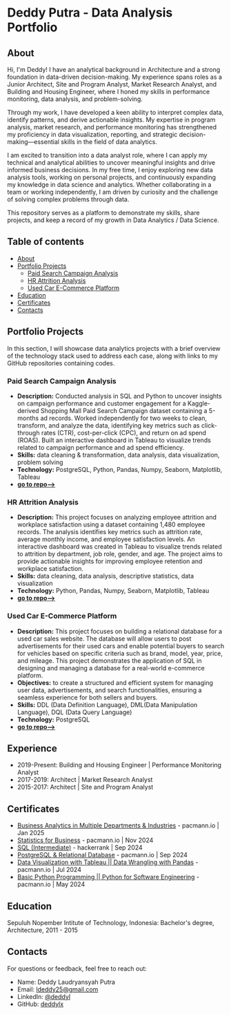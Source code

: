 # Deddy Putra - Data Analysis Portfolio
## About
Hi, I'm Deddy! I have an analytical background in Architecture and a strong foundation in data-driven decision-making. My experience spans roles as a Junior Architect, Site and Program Analyst, Market Research Analyst, and Building and Housing Engineer, where I honed my skills in performance monitoring, data analysis, and problem-solving.

Through my work, I have developed a keen ability to interpret complex data, identify patterns, and derive actionable insights. My expertise in program analysis, market research, and performance monitoring has strengthened my proficiency in data visualization, reporting, and strategic decision-making—essential skills in the field of data analytics.

I am excited to transition into a data analyst role, where I can apply my technical and analytical abilities to uncover meaningful insights and drive informed business decisions. In my free time, I enjoy exploring new data analysis tools, working on personal projects, and continuously expanding my knowledge in data science and analytics. Whether collaborating in a team or working independently, I am driven by curiosity and the challenge of solving complex problems through data.

This repository serves as a platform to demonstrate my skills, share projects, and keep a record of my growth in Data Analytics / Data Science.

<!--
- [Study Project](#study-projects)
  - Business Analytics
  - Statistics for Business
  - Relational Database (SQL)
  - Data Visualization & Wrangling
  - Basic Python Programming || Python for Software Engineering-->
## Table of contents
- [About](#about)
- [Portfolio Projects](#portfolio-projects)
  - [Paid Search Campaign Analysis](#paid-search-campaign-analysis)
  - [HR Attrition Analysis](#hr-attrition-analysis)
  - [Used Car E-Commerce Platform](#used-car-e-commerce-platform)
- [Education](#education)
- [Certificates](#certificates)
- [Contacts](#contacts)

<!--
## Study Projects
In this section I will provide links to my github repositories containing code and jupyter notebooks I created while passing online courses or while just having fun with data and code.

### Ad Performance Analysis
- **Description:**
- **[Repository](https://github.com/deddylx/Ads-Performance-Analysis)**


### Basic Python Programming || Python for Software Engineering
- **Description:** This is a 2 month course by pacmann.io. This course will help you to understand Python programming as a tool or foundation for data processing, visualization, machine learning modeling, and data analysis.
- **Repository**
###
-->
## Portfolio Projects
In this section, I will showcase data analytics projects with a brief overview of the technology stack used to address each case, along with links to my GitHub repositories containing codes.

### Paid Search Campaign Analysis
- **Description:** Conducted analysis in SQL and Python to uncover insights on campaign performance and customer engagement for a Kaggle-derived Shopping Mall Paid Search Campaign dataset containing a 5-months ad records. Worked independently for two weeks to clean, transform, and analyze the data, identifying key metrics such as click-through rates (CTR), cost-per-click (CPC), and return on ad spend (ROAS). Built an interactive dashboard in Tableau to visualize trends related to campaign performance and ad spend efficiency. 
- **Skills:** data cleaning & transformation, data analysis, data visualization, problem solving
- **Technology:** PostgreSQL, Python, Pandas, Numpy, Seaborn, Matplotlib, Tableau
- **[go to repo-->](https://github.com/deddylx/paid-search-campaign)**

### HR Attrition Analysis
- **Description:** This project focuses on analyzing employee attrition and workplace satisfaction using a dataset containing 1,480 employee records. The analysis identifies key metrics such as attrition rate, average monthly income, and employee satisfaction levels. An interactive dashboard was created in Tableau to visualize trends related to attrition by department, job role, gender, and age. The project aims to provide actionable insights for improving employee retention and workplace satisfaction. 
- **Skills:** data cleaning, data analysis, descriptive statistics, data visualization
- **Technology:** Python, Pandas, Numpy, Seaborn, Matplotlib, Tableau
- **[go to repo-->](https://github.com/deddylx/hr-attrition-analysis/tree/main)**

### Used Car E-Commerce Platform
- **Description:** This project focuses on building a relational database for a used car sales website. The database will allow users to post advertisements for their used cars and enable potential buyers to search for vehicles based on specific criteria such as brand, model, year, price, and mileage. This project demonstrates the application of SQL in designing and managing a database for a real-world e-commerce platform.
- **Objectives:** to create a structured and efficient system for managing user data, advertisements, and search functionalities, ensuring a seamless experience for both sellers and buyers.
- **Skills:** DDL (Data Definition Language), DML(Data Manipulation Language), DQL (Data Query Language)
- **Technology:** PostgreSQL
- **[go to repo-->](https://github.com/deddylx/Used-Car-E-Commerce-Platform)**


## Experience
- 2019-Present: Building and Housing Engineer | Performance Monitoring Analyst
- 2017-2019: Architect | Market Research Analyst
- 2015-2017: Architect | Site and Program Analyst

## Certificates

- [Business Analytics in Multiple Departments & Industries](https://sertifikat.pacmann.ai/Mmk2eOJ5dRscdLo) - pacmann.io | Jan 2025
- [Statistics for Business](https://sertifikat.pacmann.ai/mN9MgR3mIU9nb9N) - pacmann.io | Nov 2024
- [SQL (Intermediate)](https://www.hackerrank.com/certificates/9572129e9ab6) - hackerrank | Sep 2024
- [PostgreSQL & Relational Database](https://sertifikat.pacmann.ai/mUziXfKmDksoLnA) - pacmann.io | Sep 2024
- [Data Visualization with Tableau || Data Wrangling with Pandas](https://sertifikat.pacmann.ai/ENpHvF2BtWqmtko) - pacmann.io | Jul 2024
- [Basic Python Programming || Python for Software Engineering](https://sertifikat.pacmann.ai/zVFBIstSuP7RqnC) - pacmann.io | May 2024

## Education
Sepuluh Nopember Intitute of Technology, Indonesia: Bachelor's degree, Architecture, 2011 - 2015

## Contacts
For questions or feedback, feel free to reach out:
- Name: Deddy Laudryansyah Putra
- Email: ldeddy25@gmail.com
- LinkedIn: [@deddyl](https://www.linkedin.com/in/deddyl/)
- GitHub: [deddylx](https://github.com/deddylx)
